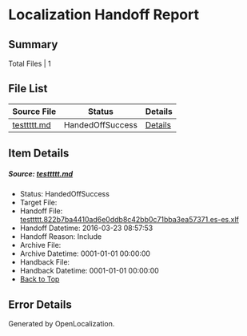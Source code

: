 # <a name='report-top'></a> Localization Handoff Report

## Summary
 Total Files | 1

## File List
 Source File | Status | Details 
 ----------- | ------ | ------- 
 [testtttt.md](https://github.com/OpenLocalizationTest/azuretest/blob/dbe97407f87152f701e61b027c55b8e1432b378b/testtttt.md) | HandedOffSuccess | [Details](#d0d8c1b500d7bf74f252fbd495f18b1e5790c79418237)

## Item Details
##### <a name='d0d8c1b500d7bf74f252fbd495f18b1e5790c79418237'></a> Source: [testtttt.md](https://github.com/OpenLocalizationTest/azuretest/blob/dbe97407f87152f701e61b027c55b8e1432b378b/testtttt.md)
* Status: HandedOffSuccess
* Target File: 
* Handoff File: [testtttt.822b7ba4410ad6e0ddb8c42bb0c71bba3ea57371.es-es.xlf](https://github.com/OpenLocalizationTest/azuretest.handoff/blob/cbc62ab806d3222ffd74f0868b21cee0141055c6/ol-handoff/OpenLocalizationTestOrg/azure-content-eses-test/master/ht/testtttt.822b7ba4410ad6e0ddb8c42bb0c71bba3ea57371.es-es.xlf)
* Handoff Datetime: 2016-03-23 08:57:53
* Handoff Reason: Include
* Archive File: 
* Archive Datetime: 0001-01-01 00:00:00
* Handback File: 
* Handback Datetime: 0001-01-01 00:00:00
* [Back to Top](#report-top)


## Error Details

Generated by OpenLocalization.
